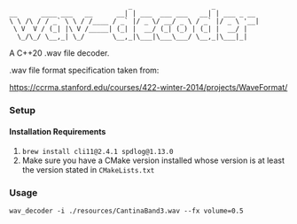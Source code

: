 ```
                              _                    _           
__      ____ ___   __      __| | ___  ___ ___   __| | ___ _ __
\ \ /\ / / _` \ \ / /____ / _` |/ _ \/ __/ _ \ / _` |/ _ \ '__|
 \ V  V / (_| |\ V /_____| (_| |  __/ (_| (_) | (_| |  __/ |   
  \_/\_/ \__,_| \_/       \__,_|\___|\___\___/ \__,_|\___|_|   

```
A C++20 .wav file decoder.

.wav file format specification taken from:

https://ccrma.stanford.edu/courses/422-winter-2014/projects/WaveFormat/

### Setup
#### Installation Requirements
1. `brew install cli11@2.4.1 spdlog@1.13.0`
2. Make sure you have a CMake version installed whose version is at least the version 
   stated in 
   `CMakeLists.txt`

### Usage
```wav_decoder -i ./resources/CantinaBand3.wav --fx volume=0.5```